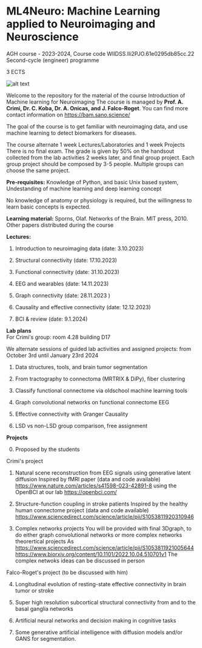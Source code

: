 # ML4Neuro:  Machine Learning applied to Neuroimaging and Neuroscience
AGH course - 2023-2024, Course code WIIDSS.IIi2PJO.61e0295db85cc.22
Second-cycle (engineer) programme 

3 ECTS

![alt text](https://github.com/alecrimiSano/ML4Neuro/blob/main/brain.jpg)

Welcome to the repository for the material of the course Introduction of Machine learning for Neuroimaging
The course is managed by **Prof. A. Crimi, Dr. C. Koba, Dr. A. Onicas, and J. Falco-Roget**. 
You can find more contact information on https://bam.sano.science/

The goal of the course is to get familiar with neuroimaging data, and use machine learning to detect biomarkers for diseases.

The course alternate 1 week Lectures/Laboratories and 1 week Projects
There is no final exam. The grade is given by 50% on the handsout collected from the lab activities 2 weeks later, and final group project.
Each group project should be composed by 3-5 people. Multiple groups can choose the same project.

**Pre-requisites:**
Knowledge of Python, and basic Unix based system,
Undestanding of machine learning and deep learning concept

No knowledge of anatomy or physiology is required, but the willingness to learn basic concepts is expected.

**Learning material:**
Sporns, Olaf. Networks of the Brain. MIT press, 2010. 
Other papers distributed during the course

**Lectures:**
1. Introduction to neuroimaging data (date: 3.10.2023)

2. Structural connectivity (date: 17.10.2023)
   
3. Functional connectivity (date: 31.10.2023)

4. EEG and wearables (date: 14.11.2023)

5. Graph connectivity (date: 28.11.2023 )

6. Causality and effective connectivity (date: 12.12.2023)

7. BCI  & review (date: 9.1.2024)


**Lab plans**  
For Crimi's group: room 4.28 building D17

We alternate sessions of guided lab activities and assigned projects:
from October 3rd until January 23rd 2024 

1. Data structures, tools, and brain tumor segmentation
   
2. From tractography to connectoma (MRTRIX & DiPy), fiber clustering

3. Classify functional connectome via oldschool machine learning tools

4. Graph convolutional networks on functional connectome EEG

5. Effective connectivity with Granger Causality

6. LSD vs non-LSD group comparison, free assignment

**Projects** 

0. Proposed by the students

Crimi's project 

1. Natural scene reconstruction from EEG signals using generative latent diffusion
Inspired by fMRI paper (data and code available)
https://www.nature.com/articles/s41598-023-42891-8
using the OpenBCI at our lab https://openbci.com/

2.  Structure-function coupling in stroke patients
Inspired by the healthy human connectome project (data and code available)
https://www.sciencedirect.com/science/article/pii/S1053811920310946

3. Complex networks projects
You will be provided with final 3Dgraph, to do either graph convolutional networks or more complex networks theorertical projects
As https://www.sciencedirect.com/science/article/pii/S1053811921005644
https://www.biorxiv.org/content/10.1101/2022.10.04.510701v1
The complex netwoks ideas can be discussed in person

Falco-Roget's project (to be discussed with him)

4. Longitudinal evolution of resting-state effective connectivity in brain tumor or stroke

5. Super high resolution subcortical structural connectivity from and to the basal ganglia networks

6. Artificial neural networks and decision making in cognitive tasks

7. Some generative artificial intelligence with diffusion models and/or GANS for segmentation.
